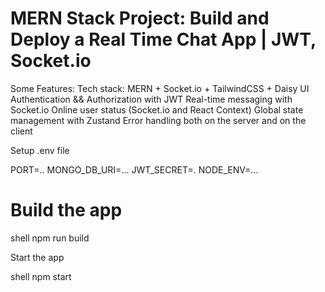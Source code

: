 # MERN Stack Project: Build and Deploy a Real Time Chat App | JWT, Socket.io



Some Features:
 Tech stack: MERN + Socket.io + TailwindCSS + Daisy UI
 Authentication && Authorization with JWT
 Real-time messaging with Socket.io
 Online user status (Socket.io and React Context)
 Global state management with Zustand
 Error handling both on the server and on the client

Setup .env file

PORT=..
MONGO_DB_URI=...
JWT_SECRET=.
NODE_ENV=...

# Build the app
  shell
npm run build

Start the app


shell
npm start

